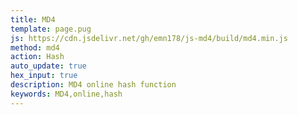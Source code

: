 ```yaml
---
title: MD4
template: page.pug
js: https://cdn.jsdelivr.net/gh/emn178/js-md4/build/md4.min.js
method: md4
action: Hash
auto_update: true
hex_input: true
description: MD4 online hash function
keywords: MD4,online,hash
---
```

